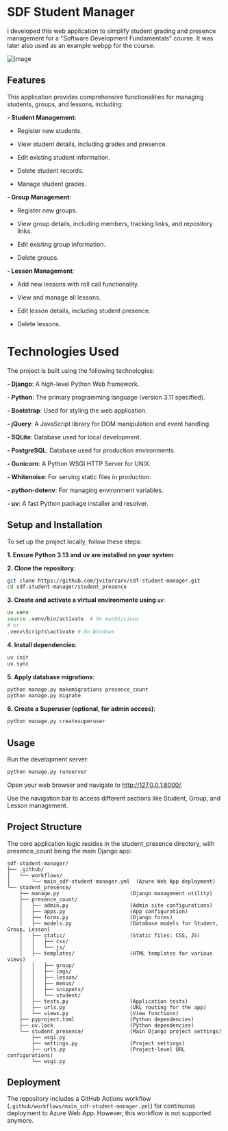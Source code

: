 # SDF Student Manager
I developed this web application to simplify student grading and presence management for a "Software Development Fundamentals" course. It was later also used as an example webpp for the course.

![image](https://github.com/user-attachments/assets/d12ea394-8152-4000-99b4-dde9dd076b18)

## Features
This application provides comprehensive functionalities for managing students, groups, and lessons, including:

**- Student Management**:

  - Register new students.

  - View student details, including grades and presence.

  - Edit existing student information.

  - Delete student records.

  - Manage student grades.

**- Group Management**:

  - Register new groups.

  - View group details, including members, tracking links, and repository links.

  - Edit existing group information.

  - Delete groups.

**- Lesson Management**:

  - Add new lessons with roll call functionality.

  - View and manage all lessons.

  - Edit lesson details, including student presence.

  - Delete lessons.

# Technologies Used
The project is built using the following technologies:

**- Django**: A high-level Python Web framework.

**- Python**: The primary programming language (version 3.11 specified).

**- Bootstrap**: Used for styling the web application.

**- jQuery**: A JavaScript library for DOM manipulation and event handling.

**- SQLite**: Database used for local development.

**- PostgreSQL**: Database used for production environments.

**- Gunicorn**: A Python WSGI HTTP Server for UNIX.

**- Whitenoise**: For serving static files in production.

**- python-dotenv**: For managing environment variables.

**- uv**: A fast Python package installer and resolver.

## Setup and Installation
To set up the project locally, follow these steps:

**1. Ensure Python 3.13 and uv are installed on your system**.

**2. Clone the repository**:
  ```bash
  git clone https://github.com/jvitorcarv/sdf-student-manager.git
  cd sdf-student-manager/student_presence
  ```

**3. Create and activate a virtual environmente using `uv`**:
  ```bash
  uv venv
  source .venv/bin/activate  # On macOS/Linux
  # or
  .venv\Scripts\activate # On Windows
  ```

**4. Install dependencies**:
  ```bash
  uv init
  uv sync
  ```

**5. Apply database migrations**:
```bash
python manage.py makemigrations presence_count
python manage.py migrate
```


**6. Create a Superuser (optional, for admin access)**:
```bash
python manage.py createsuperuser
```

## Usage
Run the development server:
```bash
python manage.py runserver
```

Open your web browser and navigate to http://127.0.0.1:8000/.

Use the navigation bar to access different sections like Student, Group, and Lesson management.

## Project Structure
The core application logic resides in the student_presence directory, with presence_count being the main Django app:

```
sdf-student-manager/
├── .github/
│   └── workflows/
│       └── main_sdf-student-manager.yml  (Azure Web App deployment)
└── student_presence/
    ├── manage.py                       (Django management utility)
    ├── presence_count/
    │   ├── admin.py                    (Admin site configurations)
    │   ├── apps.py                     (App configuration)
    │   ├── forms.py                    (Django forms)
    │   ├── models.py                   (Database models for Student, Group, Lesson)
    │   ├── static/                     (Static files: CSS, JS)
    │   │   ├── css/
    │   │   └── js/
    │   ├── templates/                  (HTML templates for various views)
    │   │   ├── group/
    │   │   ├── imgs/
    │   │   ├── lesson/
    │   │   ├── menus/
    │   │   ├── snippets/
    │   │   └── student/
    │   ├── tests.py                    (Application tests)
    │   ├── urls.py                     (URL routing for the app)
    │   └── views.py                    (View functions)
    ├── pyproject.toml                  (Python dependencies)
    ├── uv.lock                         (Python dependencies)
    └── student_presence/               (Main Django project settings)
        ├── asgi.py
        ├── settings.py                 (Project settings)
        ├── urls.py                     (Project-level URL configurations)
        └── wsgi.py
```

## Deployment
The repository includes a GitHub Actions workflow (`.github/workflows/main_sdf-student-manager.yml`) for continuous deployment to Azure Web App. However, this workflow is not supported anymore.

